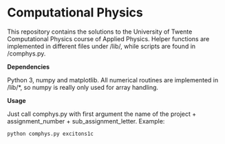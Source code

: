 # Computational Physics

This repository contains the solutions to the University of Twente Computational Physics course of Applied Physics. Helper functions are implemented in different files under /lib/, while scripts are found in /comphys.py.

**Dependencies**

Python 3, numpy and matplotlib. All numerical routines are implemented in /lib/*, so numpy is really only used for array handling.

**Usage**

Just call comphys.py with first argument the name of the project + assignment_number + sub_assignment_letter. Example:

`python comphys.py excitons1c`